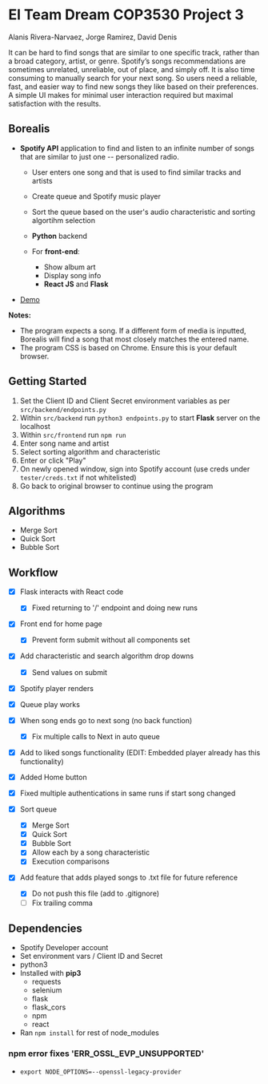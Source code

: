 # El Team Dream COP3530 Project 3
Alanis Rivera-Narvaez, Jorge Ramirez, David Denis

It can be hard to find songs that are similar to one specific track, rather than a broad category, artist, or genre. Spotify’s songs recommendations are sometimes unrelated, unreliable, out of place, and simply off. It is also time consuming to manually search for your next song. So users need a reliable, fast, and easier way to find new songs they like based on their preferences. A simple UI makes for minimal user interaction required but maximal satisfaction with the results.

## Borealis
- **Spotify API** application to find and listen to an infinite number of songs that are similar to just one -- personalized radio.
  - User enters one song and that is used to find similar tracks and artists
  - Create queue and Spotify music player
  - Sort the queue based on the user's audio characteristic and sorting algortihm selection
  - **Python** backend

  - For **front-end**: 
    - Show album art
    - Display song info 
    - **React JS** and **Flask**

- [Demo](https://youtu.be/8d2Dl2nf7Qg)

**Notes:** 
- The program expects a song. If a different form of media is inputted, Borealis will find a song that most closely matches the entered name.
- The program CSS is based on Chrome. Ensure this is your default browser.

## Getting Started
1. Set the Client ID and Client Secret environment variables as per `src/backend/endpoints.py`
2. Within `src/backend` run `python3 endpoints.py` to start **Flask** server on the localhost
3. Within `src/frontend` run `npm run`
4. Enter song name and artist
5. Select sorting algorithm and characteristic
6. Enter or click "Play"
7. On newly opened window, sign into Spotify account (use creds under `tester/creds.txt` if not whitelisted)
8. Go back to original browser to continue using the program

## Algorithms
- Merge Sort
- Quick Sort
- Bubble Sort

## Workflow
- [x] Flask interacts with React code
  - [x] Fixed returning to '/' endpoint and doing new runs
- [x] Front end for home page
  - [x] Prevent form submit without all components set
- [x] Add characteristic and search algorithm drop downs
  - [x] Send values on submit
- [x] Spotify player renders
- [x] Queue play works
- [x] When song ends go to next song (no back function)
  - [x] Fix multiple calls to Next in auto queue
- [x] Add to liked songs functionality (EDIT: Embedded player already has this functionality)
- [x] Added Home button
- [x] Fixed multiple authentications in same runs if start song changed

- [x] Sort queue
  - [x] Merge Sort
  - [x] Quick Sort
  - [x] Bubble Sort
  - [x] Allow each by a song characteristic
  - [x] Execution comparisons

- [x] Add feature that adds played songs to .txt file for future reference
  - [x] Do not push this file (add to .gitignore)
  - [ ] Fix trailing comma

## Dependencies
- Spotify Developer account
- Set environment vars / Client ID and Secret
- python3
- Installed with **pip3**
  - requests
  - selenium
  - flask
  - flask_cors
  - npm
  - react
- Ran `npm install` for rest of node_modules

### npm error fixes 'ERR_OSSL_EVP_UNSUPPORTED'
- `export NODE_OPTIONS=--openssl-legacy-provider`
